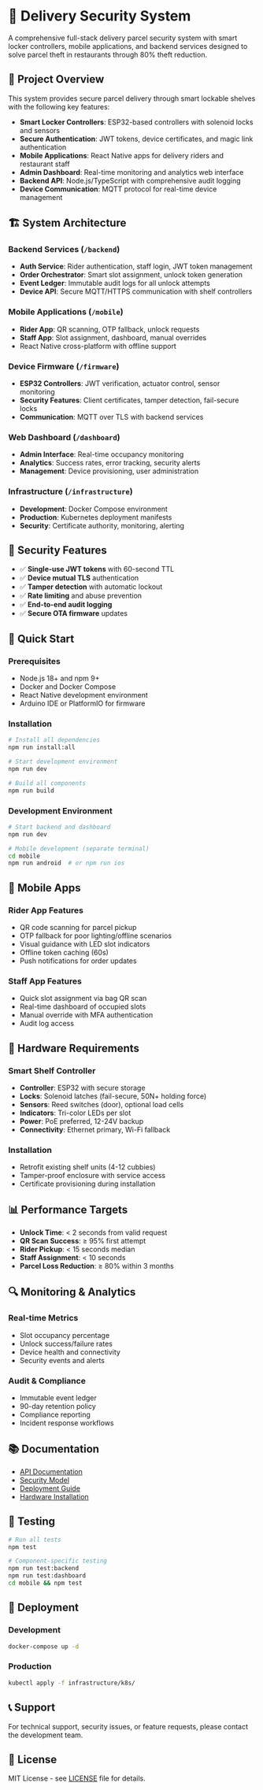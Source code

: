 # 🚚 Delivery Security System

A comprehensive full-stack delivery parcel security system with smart locker controllers, mobile applications, and backend services designed to solve parcel theft in restaurants through 80% theft reduction.

## 🎯 Project Overview

This system provides secure parcel delivery through smart lockable shelves with the following key features:

- **Smart Locker Controllers**: ESP32-based controllers with solenoid locks and sensors
- **Secure Authentication**: JWT tokens, device certificates, and magic link authentication
- **Mobile Applications**: React Native apps for delivery riders and restaurant staff
- **Admin Dashboard**: Real-time monitoring and analytics web interface
- **Backend API**: Node.js/TypeScript with comprehensive audit logging
- **Device Communication**: MQTT protocol for real-time device management

## 🏗️ System Architecture

### Backend Services (`/backend`)
- **Auth Service**: Rider authentication, staff login, JWT token management
- **Order Orchestrator**: Smart slot assignment, unlock token generation
- **Event Ledger**: Immutable audit logs for all unlock attempts
- **Device API**: Secure MQTT/HTTPS communication with shelf controllers

### Mobile Applications (`/mobile`)
- **Rider App**: QR scanning, OTP fallback, unlock requests
- **Staff App**: Slot assignment, dashboard, manual overrides
- React Native cross-platform with offline support

### Device Firmware (`/firmware`)
- **ESP32 Controllers**: JWT verification, actuator control, sensor monitoring
- **Security Features**: Client certificates, tamper detection, fail-secure locks
- **Communication**: MQTT over TLS with backend services

### Web Dashboard (`/dashboard`)
- **Admin Interface**: Real-time occupancy monitoring
- **Analytics**: Success rates, error tracking, security alerts
- **Management**: Device provisioning, user administration

### Infrastructure (`/infrastructure`)
- **Development**: Docker Compose environment
- **Production**: Kubernetes deployment manifests
- **Security**: Certificate authority, monitoring, alerting

## 🔐 Security Features

- ✅ **Single-use JWT tokens** with 60-second TTL
- ✅ **Device mutual TLS** authentication
- ✅ **Tamper detection** with automatic lockout
- ✅ **Rate limiting** and abuse prevention
- ✅ **End-to-end audit logging**
- ✅ **Secure OTA firmware** updates

## 🚀 Quick Start

### Prerequisites
- Node.js 18+ and npm 9+
- Docker and Docker Compose
- React Native development environment
- Arduino IDE or PlatformIO for firmware

### Installation

```bash
# Install all dependencies
npm run install:all

# Start development environment
npm run dev

# Build all components
npm run build
```

### Development Environment

```bash
# Start backend and dashboard
npm run dev

# Mobile development (separate terminal)
cd mobile
npm run android  # or npm run ios
```

## 📱 Mobile Apps

### Rider App Features
- QR code scanning for parcel pickup
- OTP fallback for poor lighting/offline scenarios
- Visual guidance with LED slot indicators
- Offline token caching (60s)
- Push notifications for order updates

### Staff App Features
- Quick slot assignment via bag QR scan
- Real-time dashboard of occupied slots
- Manual override with MFA authentication
- Audit log access

## 🔧 Hardware Requirements

### Smart Shelf Controller
- **Controller**: ESP32 with secure storage
- **Locks**: Solenoid latches (fail-secure, 50N+ holding force)
- **Sensors**: Reed switches (door), optional load cells
- **Indicators**: Tri-color LEDs per slot
- **Power**: PoE preferred, 12-24V backup
- **Connectivity**: Ethernet primary, Wi-Fi fallback

### Installation
- Retrofit existing shelf units (4-12 cubbies)
- Tamper-proof enclosure with service access
- Certificate provisioning during installation

## 📊 Performance Targets

- **Unlock Time**: < 2 seconds from valid request
- **QR Scan Success**: ≥ 95% first attempt
- **Rider Pickup**: < 15 seconds median
- **Staff Assignment**: < 10 seconds
- **Parcel Loss Reduction**: ≥ 80% within 3 months

## 🔍 Monitoring & Analytics

### Real-time Metrics
- Slot occupancy percentage
- Unlock success/failure rates
- Device health and connectivity
- Security events and alerts

### Audit & Compliance
- Immutable event ledger
- 90-day retention policy
- Compliance reporting
- Incident response workflows

## 📚 Documentation

- [API Documentation](./backend/docs/api.md)
- [Security Model](./docs/security.md)
- [Deployment Guide](./infrastructure/README.md)
- [Hardware Installation](./firmware/README.md)

## 🧪 Testing

```bash
# Run all tests
npm test

# Component-specific testing
npm run test:backend
npm run test:dashboard
cd mobile && npm test
```

## 🚀 Deployment

### Development
```bash
docker-compose up -d
```

### Production
```bash
kubectl apply -f infrastructure/k8s/
```

## 📞 Support

For technical support, security issues, or feature requests, please contact the development team.

## 📄 License

MIT License - see [LICENSE](./LICENSE) file for details.